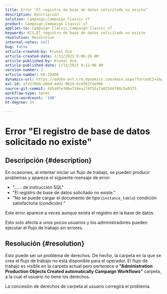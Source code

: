 ```yaml
---
title: Error "El registro de base de datos solicitado no existe"
description: Descripción
solution: Campaign,Campaign Classic v7
product: Campaign,Campaign Classic v7
applies-to: Campaign Classic,Campaign Classic v7
keywords: KCS,El registro de base de datos solicitado no existe
resolution: Resolution
internal-notes: null
bug: false
article-created-by: Krunal Oza
article-created-date: 1/13/2023 9:06:26 AM
article-published-by: Krunal Oza
article-published-date: 1/13/2023 9:12:06 AM
version-number: 2
article-number: KA-19400
dynamics-url: https://adobe-ent.crm.dynamics.com/main.aspx?forceUCI=1&pagetype=entityrecord&etn=knowledgearticle&id=4574fe8c-2193-ed11-aad1-6045bd006793
exl-id: af3278b0-ebb8-4dd2-9619-6cdf62fde996
source-git-commit: 445a97e3d6e759ea174f55cfa025d4788c5a9375
workflow-type: tm+mt
source-wordcount: '148'
ht-degree: 2%

---
```


# Error &quot;El registro de base de datos solicitado no existe&quot;

## Descripción {#description}


En ocasiones, al intentar iniciar un flujo de trabajo, se pueden producir problemas y aparece el siguiente mensaje de error:

- &quot;...... de instrucción SQL&quot;
- &quot;El registro de base de datos solicitado no existe.&quot;
- &quot;No se puede cargar el documento de tipo (`instance_table`) condición satisfactoria (condición) &quot;


Este error aparece a veces aunque exista el registro en la base de datos.

Esto solo afecta a unos pocos usuarios y los administradores pueden ejecutar el flujo de trabajo sin errores.


## Resolución {#resolution}


Esto puede ser un problema de derechos. De hecho, la carpeta en la que se crea el flujo de trabajo no está disponible para el operador. El flujo de trabajo es visible en la carpeta actual pero pertenece a <b>&quot;Administration Production Objects Created automatically Campaign Workflows&quot;</b> carpeta, a la cual el usuario no tiene los derechos.

La concesión de derechos de carpeta al usuario corregirá el problema.
